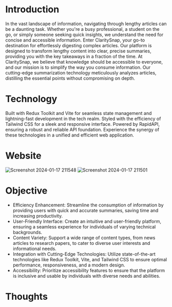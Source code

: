 # Introduction 
In the vast landscape of information, navigating through lengthy articles can be a daunting task.
Whether you're a busy professional, a student on the go, or simply someone seeking quick insights, we understand the need for concise and accessible information.
Enter ClaritySnap, your go-to destination for effortlessly digesting complex articles. 
Our platform is designed to transform lengthy content into clear, precise summaries, providing you with the key takeaways in a fraction of the time.
At ClaritySnap, we believe that knowledge should be accessible to everyone, and our mission is to simplify the way you consume information. 
Our cutting-edge summarization technology meticulously analyzes articles, distilling the essential points without compromising on depth.

# Technology
Built with Redux Toolkit and Vite for seamless state management and lightning-fast development in the tech realm. 
Styled with the efficiency of Tailwind CSS for a sleek and responsive interface. 
Powered by RapidAPI, ensuring a robust and reliable API foundation.
Experience the synergy of these technologies in a unified and efficient web application. 

# Website 
![Screenshot 2024-01-17 211548](https://github.com/AkarshanGupta/ai-summarizer/assets/115368981/8c8e41be-14ba-4141-89aa-ae048279778b)
![Screenshot 2024-01-17 211501](https://github.com/AkarshanGupta/ai-summarizer/assets/115368981/c6710586-81fa-421c-a5f2-a21e49f991fc)

# Objective
* Efficiency Enhancement: Streamline the consumption of information by providing users with quick and accurate summaries, saving time and increasing productivity.
* User-Friendly Interface: Create an intuitive and user-friendly platform, ensuring a seamless experience for individuals of varying technical backgrounds.
* Content Variety: Support a wide range of content types, from news articles to research papers, to cater to diverse user interests and informational needs.
* Integration with Cutting-Edge Technologies: Utilize state-of-the-art technologies like Redux Toolkit, Vite, and Tailwind CSS to ensure optimal performance, responsiveness, and a modern design.
* Accessibility: Prioritize accessibility features to ensure that the platform is inclusive and usable by individuals with diverse needs and abilities.

# Thoughts 

